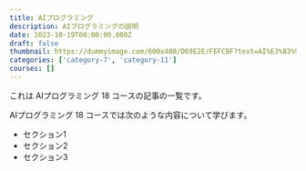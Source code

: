 ```yaml
---
title: AIプログラミング
description: AIプログラミングの説明
date: 2023-10-19T00:00:00.000Z
draft: false
thumbnail: https://dummyimage.com/600x400/D69E2E/FEFCBF?text=AI%E3%83%97%E3%83%AD%E3%82%B0%E3%83%A9%E3%83%9F%E3%83%B3%E3%82%B0
categories: ['category-7', 'category-11']
courses: []
---
```


これは AIプログラミング 18 コースの記事の一覧です。

  AIプログラミング 18 コースでは次のような内容について学びます。

  - セクション1
  - セクション2
  - セクション3
